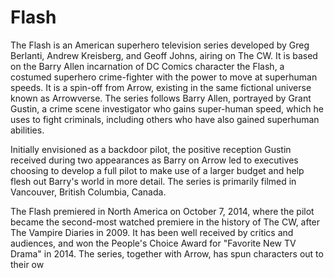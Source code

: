 # Flash

The Flash is an American superhero television series developed by Greg Berlanti, Andrew Kreisberg, and Geoff Johns, airing on The CW. It is based on the Barry Allen incarnation of DC Comics character the Flash, a costumed superhero crime-fighter with the power to move at superhuman speeds. It is a spin-off from Arrow, existing in the same fictional universe known as Arrowverse. The series follows Barry Allen, portrayed by Grant Gustin, a crime scene investigator who gains super-human speed, which he uses to fight criminals, including others who have also gained superhuman abilities.

Initially envisioned as a backdoor pilot, the positive reception Gustin received during two appearances as Barry on Arrow led to executives choosing to develop a full pilot to make use of a larger budget and help flesh out Barry's world in more detail. The series is primarily filmed in Vancouver, British Columbia, Canada.

The Flash premiered in North America on October 7, 2014, where the pilot became the second-most watched premiere in the history of The CW, after The Vampire Diaries in 2009. It has been well received by critics and audiences, and won the People's Choice Award for "Favorite New TV Drama" in 2014. The series, together with Arrow, has spun characters out to their ow
